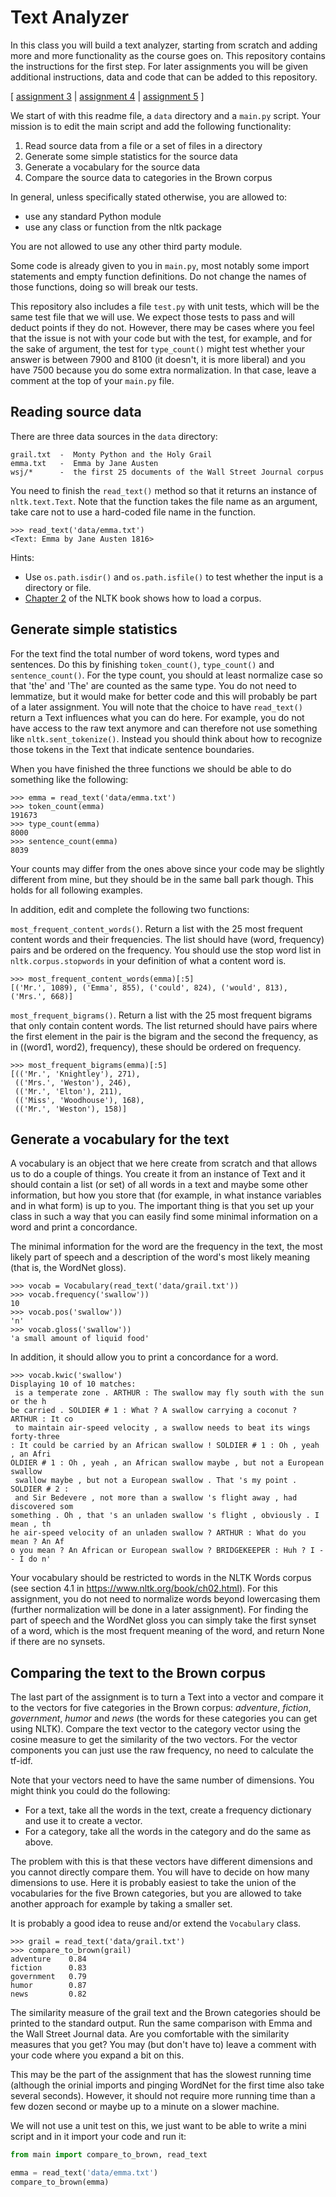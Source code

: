 # Text Analyzer

In this class you will build a text analyzer, starting from scratch and adding more and more functionality as the course goes on. This repository contains the instructions for the first step. For later assignments you will be given additional instructions, data and code that can be added to this repository.

[ [assignment 3](extensions/a3-search.md)
| [assignment 4](extensions/a4-tags.md)
| [assignment 5](extensions/a5-sentiment.md)
]

We start of with this readme file, a `data` directory and a `main.py` script. Your mission is to edit the main script and add the following functionality:

1. Read source data from a file or a set of files in a directory
2. Generate some simple statistics for the source data
3. Generate a vocabulary for the source data
4. Compare the source data to categories in the Brown corpus

In general, unless specifically stated otherwise, you are allowed to:

- use any standard Python module
- use any class or function from the nltk package

You are not allowed to use any other third party module.

Some code is already given to you in `main.py`, most notably some import statements and empty function definitions. Do not change the names of those functions, doing so will break our tests.

This repository also includes a file `test.py` with unit tests, which will be the same test file that we will use. We expect those tests to pass and will deduct points if they do not. However, there may be cases where you feel that the issue is not with your code but with the test, for example, and for the sake of argument, the test for `type_count()` might test whether your answer is between 7900 and 8100 (it doesn't, it is more liberal) and you have 7500 because you do some extra normalization. In that case, leave a comment at the top of your `main.py` file.


## Reading source data

There are three data sources in the `data` directory:

```
grail.txt  -  Monty Python and the Holy Grail
emma.txt   -  Emma by Jane Austen
wsj/*      -  the first 25 documents of the Wall Street Journal corpus
```

You need to finish the `read_text()` method so that it returns an instance of `nltk.text.Text`. Note that the function takes the file name as an argument, take care not to use a hard-coded file name in the function.

```
>>> read_text('data/emma.txt')
<Text: Emma by Jane Austen 1816>
```

Hints:

- Use `os.path.isdir()` and `os.path.isfile()` to test whether the input is a directory or file.
- [Chapter 2](https://www.nltk.org/book/ch02.html) of the NLTK book shows how to load a corpus.



## Generate simple statistics

For the text find the total number of word tokens, word types and sentences. Do this by finishing `token_count()`, `type_count()` and `sentence_count()`. For the type count, you should at least normalize case so that 'the' and 'The' are counted as the same type. You do not need to lemmatize, but it would make for better code and this will probably be part of a later assignment. You will note that the choice to have `read_text()` return a Text influences what you can do here. For example, you do not have access to the raw text anymore and can therefore not use something like `nltk.sent_tokenize()`. Instead you should think about how to recognize those tokens in the Text that indicate sentence boundaries.

When you have finished the three functions we should be able to do something like the following:

```
>>> emma = read_text('data/emma.txt')
>>> token_count(emma)
191673
>>> type_count(emma)
8000
>>> sentence_count(emma)
8039
```

Your counts may differ from the ones above since your code may be slightly different from mine, but they should be in the same ball park though. This holds for all following examples.

In addition, edit and complete the following two functions:

`most_frequent_content_words()`. Return a list with the 25 most frequent content words and their frequencies. The list should have (word, frequency) pairs and be ordered on the frequency. You should use the stop word list in `nltk.corpus.stopwords` in your definition of what a content word is.

```
>>> most_frequent_content_words(emma)[:5]
[('Mr.', 1089), ('Emma', 855), ('could', 824), ('would', 813), ('Mrs.', 668)]
```

`most_frequent_bigrams()`. Return a list with the 25 most frequent bigrams that only contain content words. The list returned should have pairs where the first element in the pair is the bigram and the second the frequency, as in ((word1, word2), frequency), these should be ordered on frequency.

```
>>> most_frequent_bigrams(emma)[:5]
[(('Mr.', 'Knightley'), 271),
 (('Mrs.', 'Weston'), 246),
 (('Mr.', 'Elton'), 211),
 (('Miss', 'Woodhouse'), 168),
 (('Mr.', 'Weston'), 158)]
````


## Generate a vocabulary for the text

A vocabulary is an object that we here create from scratch and that allows us to do a couple of things. You create it from an instance of Text and it should contain a list (or set) of all words in a text and maybe some other information, but how you store that (for example, in what instance variables and in what form) is up to you. The important thing is that you set up your class in such a way that you can easily find some minimal information on a word and print a concordance.

The minimal information for the word are the frequency in the text, the most likely part of speech and a description of the word's most likely meaning (that is, the WordNet gloss).

```
>>> vocab = Vocabulary(read_text('data/grail.txt'))
>>> vocab.frequency('swallow'))
10
>>> vocab.pos('swallow'))
'n'
>>> vocab.gloss('swallow'))
'a small amount of liquid food'
```

In addition, it should allow you to print a concordance for a word.

```
>>> vocab.kwic('swallow')
Displaying 10 of 10 matches:
 is a temperate zone . ARTHUR : The swallow may fly south with the sun or the h
be carried . SOLDIER # 1 : What ? A swallow carrying a coconut ? ARTHUR : It co
 to maintain air-speed velocity , a swallow needs to beat its wings forty-three
: It could be carried by an African swallow ! SOLDIER # 1 : Oh , yeah , an Afri
OLDIER # 1 : Oh , yeah , an African swallow maybe , but not a European swallow
 swallow maybe , but not a European swallow . That 's my point . SOLDIER # 2 :
 and Sir Bedevere , not more than a swallow 's flight away , had discovered som
something . Oh , that 's an unladen swallow 's flight , obviously . I mean , th
he air-speed velocity of an unladen swallow ? ARTHUR : What do you mean ? An Af
o you mean ? An African or European swallow ? BRIDGEKEEPER : Huh ? I -- I do n'
```

Your vocabulary should be restricted to words in the NLTK Words corpus (see section 4.1 in https://www.nltk.org/book/ch02.html). For this assignment, you do not need to normalize words beyond lowercasing them (further normalization will be done in a later assignment). For finding the part of speech and the WordNet gloss you can simply take the first synset of a word, which is the most frequent meaning of the word, and return None if there are no synsets.


##  Comparing the text to the Brown corpus

The last part of the assignment is to turn a Text into a vector and compare it to the vectors for five categories in the Brown corpus: *adventure*, *fiction*, *government*, *humor* and *news* (the words for these categories you can get using NLTK). Compare the text vector to the category vector using the cosine measure to get the similarity of the two vectors. For the vector components you can just use the raw frequency, no need to calculate the tf-idf.

Note that your vectors need to have the same number of dimensions. You might think you could do the following:

- For a text, take all the words in the text, create a frequency dictionary and use it to create a vector.
- For a category, take all the words in the category and do the same as above.

The problem with this is that these vectors have different dimensions and you cannot directly compare them. You will have to decide on how many dimensions to use. Here it is probably easiest to take the union of the vocabularies for the five Brown categories, but you are allowed to take another approach for example by taking a smaller set.

It is probably a good idea to reuse and/or extend the `Vocabulary` class.

```
>>> grail = read_text('data/grail.txt')
>>> compare_to_brown(grail)
adventure    0.84
fiction      0.83
government   0.79
humor        0.87
news         0.82
```

The similarity measure of the grail text and the Brown categories should be printed to the standard output. Run the same comparison with Emma and the Wall Street Journal data. Are you comfortable with the similarity measures that you get? You may (but don't have to) leave a comment with your code where you expand a bit on this.

This may be the part of the assignment that has the slowest running time (although the orinial imports and pinging WordNet for the first time also take several seconds). However, it should not require more running time than a few dozen second or maybe up to a minute on a slower machine.

We will not use a unit test on this, we just want to be able to write a mini script and in it import your code and run it:

```python
from main import compare_to_brown, read_text

emma = read_text('data/emma.txt')
compare_to_brown(emma)
```
